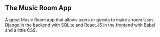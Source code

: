 ## The Music Room App
A great Music Room app that allows users or guests to make a room
Uses Django in the backend with SQLite and React.JS in the frontend with Babel and a little CSS.  
